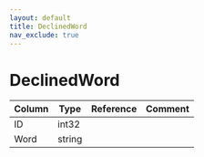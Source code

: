 ```yaml
---
layout: default
title: DeclinedWord
nav_exclude: true
---
```

# DeclinedWord

| Column | Type | Reference | Comment |
|--------|------|-----------|---------|
|ID|int32|||
|Word|string|||
